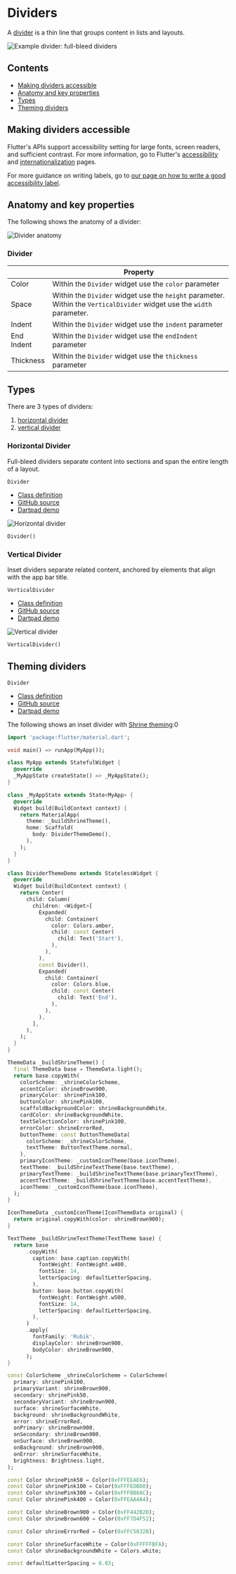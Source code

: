<!--docs:
title: "Material dividers"
layout: detail
section: components
excerpt: "A divider is a thin line that groups content in lists and layouts."
iconId:
path: /catalog/material-dividers/
-->

# Dividers

A [divider](https://material.io/components/dividers) is a thin line that groups content in lists and layouts.

![Example divider: full-bleed dividers](assets/dividers/Dividers_hero.png)

## Contents

- [Making dividers accessible](#making-dividers-accessible)
- [Anatomy and key properties](#anatomy-and-key-properties)
- [Types](#types)
- [Theming dividers](#theming-dividers)

## Making dividers accessible

Flutter's APIs support accessibility setting for large fonts, screen readers, and sufficient contrast. For more information, go to Flutter's [accessibility](https://flutter.dev/docs/development/accessibility-and-localization/accessibility) and [internationalization](https://flutter.dev/docs/development/accessibility-and-localization/internationalization) pages.

For more guidance on writing labels, go to [our page on how to write a good accessibility label](https://material.io/design/usability/accessibility.html#writing).

## Anatomy and key properties

The following shows the anatomy of a divider:

![Divider anatomy](assets/dividers/dividers_anatomy.png)

### Divider

| &nbsp; | Property |
|---|---|
| Color | Within the `Divider` widget use the `color` parameter |
| Space | Within the `Divider` widget use the `height` parameter. Within the `VerticalDivider` widget use the  `width` parameter.|
| Indent | Within the `Divider` widget use the `indent` parameter |
| End Indent | Within the `Divider` widget use the `endIndent` parameter |
| Thickness | Within the `Divider` widget use the `thickness` parameter |

## Types

There are 3 types of dividers:

1. [horizontal divider](#horizontal-divider)
2. [vertical divider](#vertical-divider)

### Horizontal Divider

Full-bleed dividers separate content into sections and span the entire length of a layout.

`Divider`

- [Class definition](https://api.flutter.dev/flutter/material/Divider-class.html)
- [GitHub source](https://github.com/flutter/flutter/blob/master/packages/flutter/lib/src/material/divider.dart)
- [Dartpad demo](https://dartpad.dev/embed-flutter.html?gh_owner=material-components&gh_repo=material-components-flutter&gh_path=docs/components/dartpad/dividers/divider&gh_ref=develop)

![Horizontal divider](assets/dividers/divider.png)

```dart
Divider()
```

### Vertical Divider

Inset dividers separate related content, anchored by elements that align with the app bar title.

`VerticalDivider`

- [Class definition](https://api.flutter.dev/flutter/material/VerticalDivider-class.html)
- [GitHub source](https://github.com/flutter/flutter/blob/master/packages/flutter/lib/src/material/divider.dart)
- [Dartpad demo](https://dartpad.dev/embed-flutter.html?gh_owner=material-components&gh_repo=material-components-flutter&gh_path=docs/components/dartpad/dividers/vertical_divider&gh_ref=develop)

![Vertical divider](assets/dividers/vertical_divider.png)

```dart
VerticalDivider()
```

## Theming dividers

`Divider`

- [Class definition](https://api.flutter.dev/flutter/material/Divider-class.html)
- [GitHub source](https://github.com/flutter/flutter/blob/master/packages/flutter/lib/src/material/divider.dart)
- [Dartpad demo](https://dartpad.dev/embed-flutter.html?gh_owner=material-components&gh_repo=material-components-flutter&gh_path=docs/components/dartpad/dividers/theme&gh_ref=develop)

The following shows an inset divider with [Shrine theming](https://material.io/design/material-studies/shrine.html):0

```dart
import 'package:flutter/material.dart';

void main() => runApp(MyApp());

class MyApp extends StatefulWidget {
  @override
  _MyAppState createState() => _MyAppState();
}

class _MyAppState extends State<MyApp> {
  @override
  Widget build(BuildContext context) {
    return MaterialApp(
      theme: _buildShrineTheme(),
      home: Scaffold(
        body: DividerThemeDemo(),
      ),
    );
  }
}

class DividerThemeDemo extends StatelessWidget {
  @override
  Widget build(BuildContext context) {
    return Center(
      child: Column(
        children: <Widget>[
          Expanded(
            child: Container(
              color: Colors.amber,
              child: const Center(
                child: Text('Start'),
              ),
            ),
          ),
          const Divider(),
          Expanded(
            child: Container(
              color: Colors.blue,
              child: const Center(
                child: Text('End'),
              ),
            ),
          ),
        ],
      ),
    );
  }
}

ThemeData _buildShrineTheme() {
  final ThemeData base = ThemeData.light();
  return base.copyWith(
    colorScheme: _shrineColorScheme,
    accentColor: shrineBrown900,
    primaryColor: shrinePink100,
    buttonColor: shrinePink100,
    scaffoldBackgroundColor: shrineBackgroundWhite,
    cardColor: shrineBackgroundWhite,
    textSelectionColor: shrinePink100,
    errorColor: shrineErrorRed,
    buttonTheme: const ButtonThemeData(
      colorScheme: _shrineColorScheme,
      textTheme: ButtonTextTheme.normal,
    ),
    primaryIconTheme: _customIconTheme(base.iconTheme),
    textTheme: _buildShrineTextTheme(base.textTheme),
    primaryTextTheme: _buildShrineTextTheme(base.primaryTextTheme),
    accentTextTheme: _buildShrineTextTheme(base.accentTextTheme),
    iconTheme: _customIconTheme(base.iconTheme),
  );
}

IconThemeData _customIconTheme(IconThemeData original) {
  return original.copyWith(color: shrineBrown900);
}

TextTheme _buildShrineTextTheme(TextTheme base) {
  return base
      .copyWith(
        caption: base.caption.copyWith(
          fontWeight: FontWeight.w400,
          fontSize: 14,
          letterSpacing: defaultLetterSpacing,
        ),
        button: base.button.copyWith(
          fontWeight: FontWeight.w500,
          fontSize: 14,
          letterSpacing: defaultLetterSpacing,
        ),
      )
      .apply(
        fontFamily: 'Rubik',
        displayColor: shrineBrown900,
        bodyColor: shrineBrown900,
      );
}

const ColorScheme _shrineColorScheme = ColorScheme(
  primary: shrinePink100,
  primaryVariant: shrineBrown900,
  secondary: shrinePink50,
  secondaryVariant: shrineBrown900,
  surface: shrineSurfaceWhite,
  background: shrineBackgroundWhite,
  error: shrineErrorRed,
  onPrimary: shrineBrown900,
  onSecondary: shrineBrown900,
  onSurface: shrineBrown900,
  onBackground: shrineBrown900,
  onError: shrineSurfaceWhite,
  brightness: Brightness.light,
);

const Color shrinePink50 = Color(0xFFFEEAE6);
const Color shrinePink100 = Color(0xFFFEDBD0);
const Color shrinePink300 = Color(0xFFFBB8AC);
const Color shrinePink400 = Color(0xFFEAA4A4);

const Color shrineBrown900 = Color(0xFF442B2D);
const Color shrineBrown600 = Color(0xFF7D4F52);

const Color shrineErrorRed = Color(0xFFC5032B);

const Color shrineSurfaceWhite = Color(0xFFFFFBFA);
const Color shrineBackgroundWhite = Colors.white;

const defaultLetterSpacing = 0.03;

```
